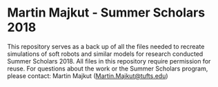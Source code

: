 # Martin Majkut - Summer Scholars 2018
This repository serves as a back up of all the files needed to recreate simulations of soft robots and similar models for research conducted Summer Scholars 2018. All files in this repository require permission for reuse. For questions about the work or the Summer Scholars program, please contact: Martin Majkut (Martin.Majkut@tufts.edu)
